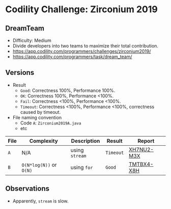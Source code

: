# Codility Challenge: Zirconium 2019

## DreamTeam

- Difficulty: Medium
- Divide developers into two teams to maximize their total contribution.
- <https://app.codility.com/programmers/challenges/zirconium2019/>
- <https://app.codility.com/programmers/task/dream_team/>

## Versions

- Result
  - `Good`: Correctness 100%, Performance 100%.
  - `OK`: Correctness 100%, Performance <100%.
  - `Fail`: Correctness <100%, Performance <100%.
  - `Timeout`: Correctness <100%, Performance <100%, correctness caused by timeout.
- File naming convention
  - Code `A`: `Zirconium2019A.java`
  - etc

| File | Complexity              | Description    | Result    | Report                                                                  |
| ---- | ----------------------- | -------------- | --------- | ----------------------------------------------------------------------- |
| `A`  | N/A                     | using `stream` | `Timeout` | [XH7NU2-M3X](https://app.codility.com/demo/results/trainingXH7NU2-M3X/) |
| `B`  | `O(N*log(N))` or `O(N)` | using `for`    | `Good`    | [TMTBX4-X8H](https://app.codility.com/demo/results/trainingTMTBX4-X8H/) |

## Observations

- Apparently, `stream` is slow.
